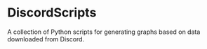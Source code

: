 # DiscordScripts

A collection of Python scripts for generating graphs based on data downloaded from Discord.
